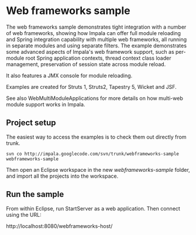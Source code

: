 # Web frameworks sample #

The web frameworks sample demonstrates tight integration with a number of web frameworks, showing how Impala can offer full module reloading and Spring integration capability with multiple web frameworks, all running in separate modules and using separate filters. The example demonstrates some advanced aspects of Impala's web framework support, such as per-module root Spring application contexts, thread context class loader management, preservation of session state across module reload.

It also features a JMX console for module reloading.

Examples are created for Struts 1, Struts2, Tapestry 5, Wicket and JSF.

See also WebMultiModuleApplications for more details on how multi-web module support works in Impala.

## Project setup ##

The easiest way to access the examples is to check them out directly from trunk.

```
svn co http://impala.googlecode.com/svn/trunk/webframeworks-sample webframeworks-sample
```

Then open an Eclipse workspace in the new _webframeworks-sample_ folder, and import all the projects into the workspace.

## Run the sample ##

From within Eclipse, run StartServer as a web application. Then connect using the URL:

http://localhost:8080/webframeworks-host/